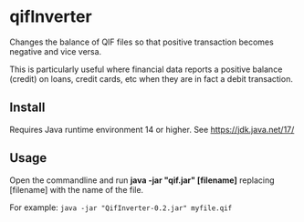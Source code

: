 # qifInverter
Changes the balance of QIF files so that positive transaction becomes negative and vice versa.

This is particularly useful where financial data reports a positive balance (credit) on loans, credit cards, etc when they are in fact a debit transaction.

## Install
Requires Java runtime environment 14 or higher. See https://jdk.java.net/17/

## Usage
Open the commandline and run **java -jar "qif.jar" [filename]** replacing [filename] with the name of the file.

For example:
`java -jar "QifInverter-0.2.jar" myfile.qif`
